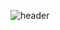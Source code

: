 ![header](https://capsule-render.vercel.app/api?type=transparent&fontColor=auto&text=Suyeon-cho&height=150&fontSize=60&desc=Hello%20I'm%20suyeon&descAlignY=75&descAlign=60)



<!--
**suyeon9456/suyeon9456** is a ✨ _special_ ✨ repository because its `README.md` (this file) appears on your GitHub profile.

Here are some ideas to get you started:

- 🔭 I’m currently working on ...
- 🌱 I’m currently learning ...
- 👯 I’m looking to collaborate on ...
- 🤔 I’m looking for help with ...
- 💬 Ask me about ...
- 📫 How to reach me: ...
- 😄 Pronouns: ...
- ⚡ Fun fact: ...
-->

